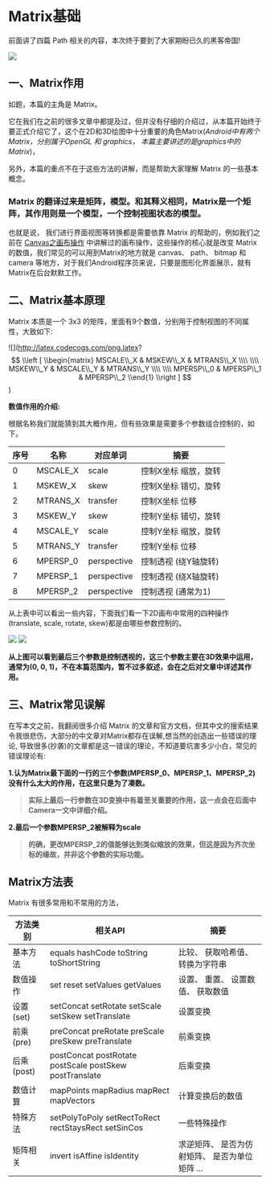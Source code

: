 # Matrix基础


前面讲了四篇 Path 相关的内容，本次终于要到了大家期盼已久的黑客帝国!

![](http://ww1.sinaimg.cn/large/005Xtdi2jw1f4oyx5i8wbj308c0bj3zz.jpg)

## 一、Matrix作用

如题，本篇的主角是 Matrix。

它在我们在之前的很多文章中都提及过，但并没有仔细的介绍过，从本篇开始终于要正式介绍它了，这个在2D和3D绘图中十分重要的角色Matrix(_Android中有两个Matrix，分别属于OpenGL 和 graphics， 本篇主要讲述的是graphics中的Matrix_)，

另外，本篇的重点不在于这些方法的讲解，而是帮助大家理解 Matrix 的一些基本概念。

>
### Matrix 的翻译过来是矩阵，模型。和其释义相同，Matrix是一个矩阵，其作用则是一个模型，一个控制视图状态的模型。

也就是说， 我们进行界面视图等转换都是需要依靠 Matrix 的帮助的，例如我们之前在 [Canvas之画布操作](https://github.com/GcsSloop/AndroidNote/blob/master/CustomView/Advance/%5B3%5DCanvas_Convert.md) 中讲解过的画布操作，这些操作的核心就是改变 Matrix 的数值，我们常见的可以用到Matrix的地方就是 canvas、 path、 bitmap 和 camera 等地方，对于我们Android程序员来说，只要是图形化界面展示，就有Matrix在后台默默工作。

## 二、Matrix基本原理

Matrix 本质是一个 3x3 的矩阵，里面有9个数值，分别用于控制视图的不同属性，大致如下:

![](http://latex.codecogs.com/png.latex?
$$
\\left [ 
\\begin{matrix} 
MSCALE\\_X & MSKEW\\_X & MTRANS\\_X \\\\
\\\\
MSKEW\\_Y & MSCALE\\_Y & MTRANS\\_Y \\\\
\\\\
MPERSP\\_0 & MPERSP\\_1 & MPERSP\\_2 
\\end{1} 
\\right ] 
$$)


**数值作用的介绍:**

>
根据名称我们就能猜到其大概作用，但有些效果是需要多个参数组合控制的，如下。

序号 | 名称     | 对应单词    | 摘要
-----|----------|-------------|--------------
  0  | MSCALE_X | scale       | 控制X坐标 缩放，旋转
  1  | MSKEW_X  | skew        | 控制X坐标 错切，旋转
  2  | MTRANS_X | transfer    | 控制X坐标 位移
  3  | MSKEW_Y  | skew        | 控制Y坐标 错切，旋转
  4  | MSCALE_Y | scale       | 控制Y坐标 缩放，旋转
  5  | MTRANS_Y | transfer    | 控制Y坐标 位移
  6  | MPERSP_0 | perspective | 控制透视  (绕Y轴旋转)
  7  | MPERSP_1 | perspective | 控制透视  (绕X轴旋转)
  8  | MPERSP_2 | perspective | 控制透视  (通常为1)

从上表中可以看出一些内容，下面我们看一下2D画布中常用的四种操作(translate, scale, rotate, skew)都是由哪些参数控制的。

![](http://ww2.sinaimg.cn/large/005Xtdi2jw1f60gwrhlnyj30c008zdgy.jpg)
![](http://ww3.sinaimg.cn/large/005Xtdi2jw1f60gx3a9z5j30c008zwf0.jpg)

>
**从上图可以看到最后三个参数是控制透视的，这三个参数主要在3D效果中运用，通常为(0, 0, 1)，不在本篇范围内，暂不过多叙述，会在之后对文章中详述其作用。**

## 三、Matrix常见误解

在写本文之前，我翻阅很多介绍 Matrix 的文章和官方文档，但其中文的搜索结果令我很悲伤，大部分的中文章对Matrix都存在误解,想当然的创造出一些错误的理论, 导致很多(抄袭)的文章都是这一错误的理论，不知道要坑害多少小白，常见的错误理论有:

**1.认为Matrix最下面的一行的三个参数(MPERSP_0、MPERSP_1、MPERSP_2)没有什么太大的作用，在这里只是为了凑数。**

> **实际上最后一行参数在3D变换中有着至关重要的作用，这一点会在后面中Camera一文中详细介绍。**

**2.最后一个参数MPERSP_2被解释为scale**

> **的确，更改MPERSP_2的值能够达到类似缩放的效果，但这是因为齐次坐标的缘故，并非这个参数的实际功能。**








## Matrix方法表

Matrix 有很多常用和不常用的方法，

方法类别   | 相关API                                                 | 摘要
-----------|---------------------------------------------------------|------------------------
基本方法   | equals hashCode toString toShortString                  | 比较、 获取哈希值、 转换为字符串
数值操作   | set reset setValues getValues                           | 设置、 重置、 设置数值、 获取数值                    
设置(set)  | setConcat setRotate setScale setSkew setTranslate       | 设置变换
前乘(pre)  | preConcat preRotate preScale preSkew preTranslate       | 前乘变换
后乘(post) | postConcat postRotate postScale postSkew postTranslate  | 后乘变换
数值计算   | mapPoints mapRadius mapRect mapVectors                  | 计算变换后的数值
特殊方法   | setPolyToPoly setRectToRect rectStaysRect setSinCos     | 一些特殊操作
矩阵相关   | invert isAffine isIdentity                              | 求逆矩阵、 是否为仿射矩阵、 是否为单位矩阵 ...















